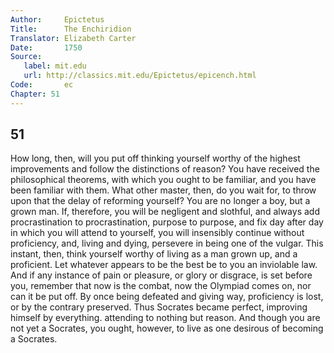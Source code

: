 ```yaml
---
Author:     Epictetus  
Title:      The Enchiridion  
Translator: Elizabeth Carter  
Date:       1750  
Source:
   label: mit.edu
   url: http://classics.mit.edu/Epictetus/epicench.html
Code:       ec  
Chapter: 51
---
```

##  51

How long, then, will you put off thinking yourself worthy of the highest
improvements and follow the distinctions of reason? You have received the
philosophical theorems, with which you ought to be familiar, and you have been
familiar with them. What other master, then, do you wait for, to throw upon
that the delay of reforming yourself? You are no longer a boy, but a grown man.
If, therefore, you will be negligent and slothful, and always add
procrastination to procrastination, purpose to purpose, and fix day after day
in which you will attend to yourself, you will insensibly continue without
proficiency, and, living and dying, persevere in being one of the vulgar. This
instant, then, think yourself worthy of living as a man grown up, and a
proficient. Let whatever appears to be the best be to you an inviolable law.
And if any instance of pain or pleasure, or glory or disgrace, is set before
you, remember that now is the combat, now the Olympiad comes on, nor can it be
put off. By once being defeated and giving way, proficiency is lost, or by the
contrary preserved. Thus Socrates became perfect, improving himself by
everything. attending to nothing but reason. And though you are not yet a
Socrates, you ought, however, to live as one desirous of becoming a Socrates.


